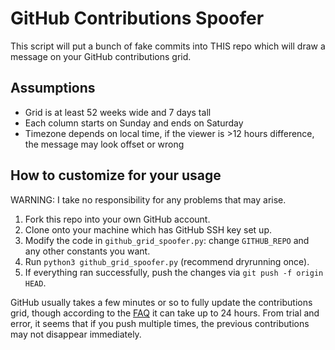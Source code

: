 # GitHub Contributions Spoofer

This script will put a bunch of fake commits into THIS repo which will draw a
message on your GitHub contributions grid.

## Assumptions

* Grid is at least 52 weeks wide and 7 days tall
* Each column starts on Sunday and ends on Saturday
* Timezone depends on local time, if the viewer is >12 hours difference, the
  message may look offset or wrong

## How to customize for your usage

WARNING: I take no responsibility for any problems that may arise.

1. Fork this repo into your own GitHub account.
2. Clone onto your machine which has GitHub SSH key set up.
3. Modify the code in `github_grid_spoofer.py`: change `GITHUB_REPO` and any other constants you want.
4. Run `python3 github_grid_spoofer.py` (recommend dryrunning once).
5. If everything ran successfully, push the changes via `git push -f origin HEAD`.

GitHub usually takes a few minutes or so to fully update the contributions
grid, though according to the
[FAQ](https://docs.github.com/en/account-and-profile/setting-up-and-managing-your-github-profile/managing-contribution-settings-on-your-profile/why-are-my-contributions-not-showing-up-on-my-profile#commit-was-made-less-than-24-hours-ago)
it can take up to 24 hours. From trial and error, it seems that if you push
multiple times, the previous contributions may not disappear immediately.
